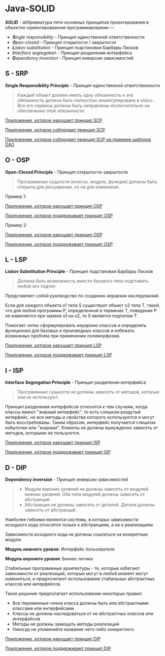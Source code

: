 # Java-SOLID

__*SOLID*__ - аббревиатура пяти основных принципов проектирования в объектно-ориентированном программировании —
* __*S*__*ingle responsibility* - Принцип единственной ответственности
* __*O*__*pen-closed* - Принцип открытости / закрытости
* __*L*__*iskov substitution* - Принцип подстановки Барбары Лисков
* __*I*__*nterface segregation* - Принцип разделения интерфейса
* __*D*__*ependency inversion* - Принцип инверсии зависимостей

## __S__ - __SRP__

__Single Responsibility Principle__ - Принцип единственной ответственности

> Каждый объект должен иметь одну обязанность и эта обязанность должна быть полностью инкапсулирована в класс. Все его сервисы должны быть направлены исключительно на обеспечение этой обязанности.

[Приложение, которое нарушает принцип SCP]()

[Приложение, которое соблюдает принцип SCP]()

[Приложение, которое соблюдает принцип SCP на примере шаблона DAO]()

## __O__ - __OSP__

__Open-Closed Principle__ - Принцип открытости-закрытости

> Программные сущности (классы, модули, функции) должны быть открыты для расширения, но не для изменения.

Пример 1:

[Приложение, которое нарушает принцип OSP]()

[Приложение, которое поддерживает принцип OSP]()

Пример 2:

[Приложение, которое нарушает принцип OSP]()

[Приложение, которое поддерживает принцип OSP]()

## __L__ - __LSP__

__Liskov Substitution Principle__ - Принцип подстановки Барбары Лисков

> Должна быть возможность вместо базового типа подставить любой его подтип

Представляет собой руководство по созданию иерархии наследований.

Если для каждого объекта o1 типа S существует объект o2 типа T, такой, что для любой программы P, определенной в терминах T, поведение P не изменяется при замене o1 на o2, то S является подтипом T.

Помогает четко сформулировать иерархию классов и определить функционал для базовых и производных классов и избежать возможных проблем при применении полиморфизма.

[Приложение, которое нарушает принцип LSP]()

[Приложение, которое поддерживает принцип LSP]()

## __I__ - __ISP__

__Interface Segregation Principle__ - Принцип разделения интерфейса

> Программные сущности не должны зависеть от методов, которые они не используют.
 
Принцип разделения интерфейсов относится к тем случаям, когда классы имеют "жирный интерфейс", то есть слишком раздутый интерфейс, не все методы и свойства которого используются и могут быть восстребованы. Таким образом, интерфейс получается слишком избыточен или "жирным". 
Клиенты не должны вынужденно зависеть от методов, которыми не пользуются.

[Приложение, которое нарушает принцип ISP]()

[Приложение, которое поддерживает принцип ISP]()

## __D__ - __DIP__

__Dependency inversion__ - Принцип инверсии зависимостей

> * Модули верхних уровней не должны зависеть от модулей нижних уровней. Оба типа модулей должны зависеть от абстракций.
> * Абстракции не должны зависеть от деталей. Детали должны зависеть от абстракций.

Наиболее гибкими являются системы, в которых зависимости исходного кода относятся только к абстракциям, а не к реализациям.

Зависимости исходного кода не должны ссылаться на конкретные модули.

__Модуль нижнего уровня__: Интерфейс пользователя

__Модуль верхнего уровня__: Бизнес логика

Стабильные программные архитектуры - те, которые избегают зависимости от реализаций, которые могут в любой момент могут измениться, и предпочитают использование стабильных абстрактных классов или интерфейсов.

Такое решение предполагает использование некоторых правил:
* Все переменные-члена класса должны быть или абстрактными классами или интерфейсами
* Классы не должны наследоваться от не абстрактных классов или интерфейсов
* Методы не должны замещать методы реализаций
* Никогда не упоминайте название чего-либо конкретного

[Приложение, которое нарушает принцип DIP]()

[Приложение, которое поддерживает принцип DIP]()
